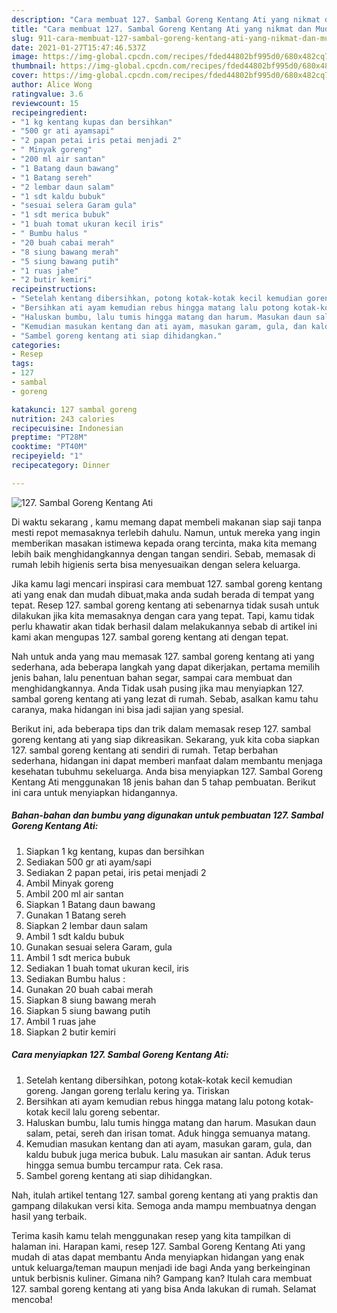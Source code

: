 ```yaml
---
description: "Cara membuat 127. Sambal Goreng Kentang Ati yang nikmat dan Mudah Dibuat"
title: "Cara membuat 127. Sambal Goreng Kentang Ati yang nikmat dan Mudah Dibuat"
slug: 911-cara-membuat-127-sambal-goreng-kentang-ati-yang-nikmat-dan-mudah-dibuat
date: 2021-01-27T15:47:46.537Z
image: https://img-global.cpcdn.com/recipes/fded44802bf995d0/680x482cq70/127-sambal-goreng-kentang-ati-foto-resep-utama.jpg
thumbnail: https://img-global.cpcdn.com/recipes/fded44802bf995d0/680x482cq70/127-sambal-goreng-kentang-ati-foto-resep-utama.jpg
cover: https://img-global.cpcdn.com/recipes/fded44802bf995d0/680x482cq70/127-sambal-goreng-kentang-ati-foto-resep-utama.jpg
author: Alice Wong
ratingvalue: 3.6
reviewcount: 15
recipeingredient:
- "1 kg kentang kupas dan bersihkan"
- "500 gr ati ayamsapi"
- "2 papan petai iris petai menjadi 2"
- " Minyak goreng"
- "200 ml air santan"
- "1 Batang daun bawang"
- "1 Batang sereh"
- "2 lembar daun salam"
- "1 sdt kaldu bubuk"
- "sesuai selera Garam gula"
- "1 sdt merica bubuk"
- "1 buah tomat ukuran kecil iris"
- " Bumbu halus "
- "20 buah cabai merah"
- "8 siung bawang merah"
- "5 siung bawang putih"
- "1 ruas jahe"
- "2 butir kemiri"
recipeinstructions:
- "Setelah kentang dibersihkan, potong kotak-kotak kecil kemudian goreng. Jangan goreng terlalu kering ya. Tiriskan"
- "Bersihkan ati ayam kemudian rebus hingga matang lalu potong kotak-kotak kecil lalu goreng sebentar."
- "Haluskan bumbu, lalu tumis hingga matang dan harum. Masukan daun salam, petai, sereh dan irisan tomat. Aduk hingga semuanya matang."
- "Kemudian masukan kentang dan ati ayam, masukan garam, gula, dan kaldu bubuk juga merica bubuk. Lalu masukan air santan. Aduk terus hingga semua bumbu tercampur rata. Cek rasa."
- "Sambel goreng kentang ati siap dihidangkan."
categories:
- Resep
tags:
- 127
- sambal
- goreng

katakunci: 127 sambal goreng 
nutrition: 243 calories
recipecuisine: Indonesian
preptime: "PT28M"
cooktime: "PT40M"
recipeyield: "1"
recipecategory: Dinner

---
```



![127. Sambal Goreng Kentang Ati](https://img-global.cpcdn.com/recipes/fded44802bf995d0/680x482cq70/127-sambal-goreng-kentang-ati-foto-resep-utama.jpg)

Di waktu  sekarang , kamu memang dapat membeli makanan siap saji tanpa mesti repot memasaknya terlebih dahulu. Namun, untuk mereka yang ingin memberikan masakan istimewa kepada orang tercinta, maka kita memang lebih baik menghidangkannya dengan tangan sendiri. Sebab, memasak di rumah lebih higienis serta bisa menyesuaikan dengan selera keluarga.

Jika kamu lagi mencari inspirasi cara membuat 127. sambal goreng kentang ati yang enak dan mudah dibuat,maka anda sudah berada di tempat yang tepat. Resep 127. sambal goreng kentang ati  sebenarnya tidak susah untuk dilakukan jika kita memasaknya dengan cara yang tepat. Tapi, kamu tidak perlu khawatir akan tidak berhasil dalam melakukannya 
sebab di artikel ini kami akan mengupas 127. sambal goreng kentang ati dengan tepat.  



Nah untuk anda yang mau memasak 127. sambal goreng kentang ati yang sederhana, ada beberapa langkah yang dapat dikerjakan, pertama memilih jenis bahan, lalu penentuan bahan segar, sampai cara membuat dan menghidangkannya. Anda Tidak usah pusing jika mau menyiapkan 127. sambal goreng kentang ati yang lezat di rumah. Sebab, asalkan kamu  tahu caranya, maka hidangan ini bisa jadi sajian yang spesial.

Berikut ini, ada beberapa tips dan trik dalam memasak resep 127. sambal goreng kentang ati yang siap dikreasikan. Sekarang, yuk kita coba siapkan 127. sambal goreng kentang ati sendiri di rumah. Tetap berbahan sederhana, hidangan ini dapat memberi manfaat dalam membantu menjaga kesehatan tubuhmu sekeluarga. Anda bisa menyiapkan 127. Sambal Goreng Kentang Ati menggunakan 18 jenis bahan dan 5 tahap pembuatan. Berikut ini cara untuk menyiapkan hidangannya.

<!--inarticleads1-->

##### Bahan-bahan dan bumbu yang digunakan untuk pembuatan 127. Sambal Goreng Kentang Ati:

1. Siapkan 1 kg kentang, kupas dan bersihkan
1. Sediakan 500 gr ati ayam/sapi
1. Sediakan 2 papan petai, iris petai menjadi 2
1. Ambil  Minyak goreng
1. Ambil 200 ml air santan
1. Siapkan 1 Batang daun bawang
1. Gunakan 1 Batang sereh
1. Siapkan 2 lembar daun salam
1. Ambil 1 sdt kaldu bubuk
1. Gunakan sesuai selera Garam, gula
1. Ambil 1 sdt merica bubuk
1. Sediakan 1 buah tomat ukuran kecil, iris
1. Sediakan  Bumbu halus :
1. Gunakan 20 buah cabai merah
1. Siapkan 8 siung bawang merah
1. Siapkan 5 siung bawang putih
1. Ambil 1 ruas jahe
1. Siapkan 2 butir kemiri




<!--inarticleads2-->

##### Cara menyiapkan 127. Sambal Goreng Kentang Ati:

1. Setelah kentang dibersihkan, potong kotak-kotak kecil kemudian goreng. Jangan goreng terlalu kering ya. Tiriskan
1. Bersihkan ati ayam kemudian rebus hingga matang lalu potong kotak-kotak kecil lalu goreng sebentar.
1. Haluskan bumbu, lalu tumis hingga matang dan harum. Masukan daun salam, petai, sereh dan irisan tomat. Aduk hingga semuanya matang.
1. Kemudian masukan kentang dan ati ayam, masukan garam, gula, dan kaldu bubuk juga merica bubuk. Lalu masukan air santan. Aduk terus hingga semua bumbu tercampur rata. Cek rasa.
1. Sambel goreng kentang ati siap dihidangkan.




Nah, itulah artikel tentang  127. sambal goreng kentang ati  yang praktis dan gampang dilakukan versi kita. Semoga anda mampu membuatnya dengan hasil yang terbaik. 

Terima kasih kamu telah menggunakan resep yang kita tampilkan di halaman ini. Harapan kami, resep  127. Sambal Goreng Kentang Ati yang mudah di atas dapat membantu Anda menyiapkan hidangan yang enak untuk keluarga/teman maupun menjadi ide bagi Anda yang berkeinginan untuk berbisnis kuliner. Gimana nih? Gampang kan? Itulah cara membuat 127. sambal goreng kentang ati yang bisa Anda lakukan di rumah. Selamat mencoba!

